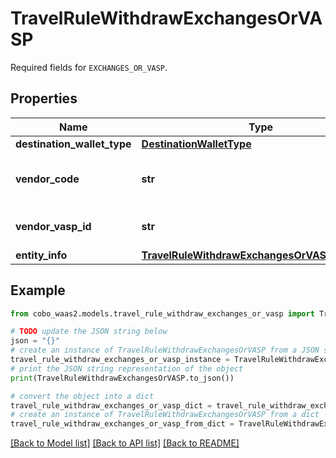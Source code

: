 # TravelRuleWithdrawExchangesOrVASP

Required fields for `EXCHANGES_OR_VASP`.

## Properties

Name | Type | Description | Notes
------------ | ------------- | ------------- | -------------
**destination_wallet_type** | [**DestinationWalletType**](DestinationWalletType.md) |  | 
**vendor_code** | **str** | The vendor code for exchanges or VASPs. | 
**vendor_vasp_id** | **str** | The unique identifier of the VASP. | 
**entity_info** | [**TravelRuleWithdrawExchangesOrVASPEntityInfo**](TravelRuleWithdrawExchangesOrVASPEntityInfo.md) |  | 

## Example

```python
from cobo_waas2.models.travel_rule_withdraw_exchanges_or_vasp import TravelRuleWithdrawExchangesOrVASP

# TODO update the JSON string below
json = "{}"
# create an instance of TravelRuleWithdrawExchangesOrVASP from a JSON string
travel_rule_withdraw_exchanges_or_vasp_instance = TravelRuleWithdrawExchangesOrVASP.from_json(json)
# print the JSON string representation of the object
print(TravelRuleWithdrawExchangesOrVASP.to_json())

# convert the object into a dict
travel_rule_withdraw_exchanges_or_vasp_dict = travel_rule_withdraw_exchanges_or_vasp_instance.to_dict()
# create an instance of TravelRuleWithdrawExchangesOrVASP from a dict
travel_rule_withdraw_exchanges_or_vasp_from_dict = TravelRuleWithdrawExchangesOrVASP.from_dict(travel_rule_withdraw_exchanges_or_vasp_dict)
```
[[Back to Model list]](../README.md#documentation-for-models) [[Back to API list]](../README.md#documentation-for-api-endpoints) [[Back to README]](../README.md)


